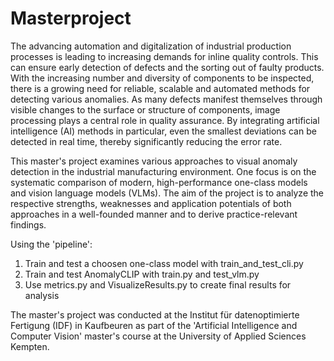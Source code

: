 # Masterproject

The advancing automation and digitalization of industrial production processes is leading to increasing demands for inline quality controls. This can ensure early detection of defects and the sorting out of faulty products. With the increasing number and diversity of 
components to be inspected, there is a growing need for reliable, scalable and automated methods for detecting various anomalies. As many defects manifest themselves through visible changes to the surface or structure of components, image processing plays a central role
in quality assurance. By integrating artificial intelligence (AI) methods in particular, even the smallest deviations can be detected in real time, thereby significantly reducing the error rate. 

This master's project examines various approaches to visual anomaly detection in the industrial manufacturing environment. One focus is on the systematic comparison of modern, high-performance one-class models and vision language models (VLMs). The aim of the project is 
to analyze the respective strengths, weaknesses and application potentials of both approaches in a well-founded manner and to derive practice-relevant findings.


Using the 'pipeline':
1. Train and test a choosen one-class model with train_and_test_cli.py
2. Train and test AnomalyCLIP with train.py and test_vlm.py
3. Use metrics.py and VisualizeResults.py to create final results for analysis


The master's project was conducted at the Institut für datenoptimierte Fertigung (IDF) in Kaufbeuren as part of the 'Artificial Intelligence and Computer Vision' master's course at the University of Applied Sciences Kempten.
